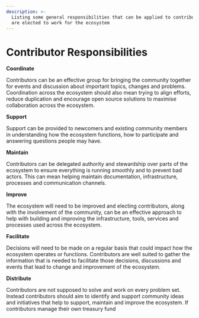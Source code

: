 ```yaml
---
description: >-
  Listing some general responsibilities that can be applied to contributors who
  are elected to work for the ecosystem
---
```


# Contributor Responsibilities

**Coordinate**

Contributors can be an effective group for bringing the community together for events and discussion about important topics, changes and problems. Coordination across the ecosystem should also mean trying to align efforts, reduce duplication and encourage open source solutions to maximise collaboration across the ecosystem.



**Support**

Support can be provided to newcomers and existing community members in understanding how the ecosystem functions, how to participate and answering questions people may have.



**Maintain**&#x20;

Contributors can be delegated authority and stewardship over parts of the ecosystem to ensure everything is running smoothly and to prevent bad actors. This can mean helping maintain documentation, infrastructure, processes and communication channels.



**Improve**

The ecosystem will need to be improved and electing contributors, along with the involvement of the community, can be an effective approach to help with building and improving the infrastructure, tools, services and processes used across the ecosystem.



**Facilitate**&#x20;

Decisions will need to be made on a regular basis that could impact how the ecosystem operates or functions. Contributors are well suited to gather the information that is needed to facilitate those decisions, discussions and events that lead to change and improvement of the ecosystem.



**Distribute**

Contributors are not supposed to solve and work on every problem set. Instead contributors should aim to identify and support community ideas and initiatives that help to support, maintain and improve the ecosystem. If contributors manage their own treasury fund
